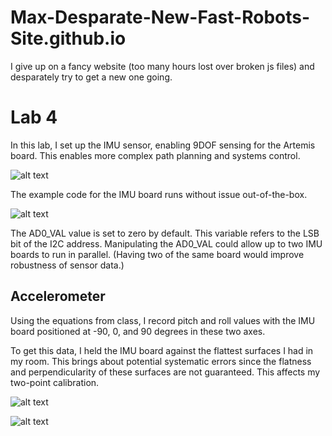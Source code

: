 # Max-Desparate-New-Fast-Robots-Site.github.io
I give up on a fancy website (too many hours lost over broken js files) and desparately try to get a new one going. 

# Lab 4
In this lab, I set up the IMU sensor, enabling 9DOF sensing for the Artemis board. This enables more complex path planning and systems control.

![alt text](imuconnect.jpg "Picture of the IMU connected to the Artemis board.")

The example code for the IMU board runs without issue out-of-the-box.

![alt text](imuconnect.jpg "Picture of the IMU connected to the Artemis board.")

The AD0_VAL value is set to zero by default. This variable refers to the LSB bit of the I2C address. Manipulating the AD0_VAL could allow up to two IMU boards to run in parallel. (Having two of the same board would improve robustness of sensor data.) 

## Accelerometer
Using the equations from class, I record pitch and roll values with the IMU board positioned at -90, 0, and 90 degrees in these two axes.

To get this data, I held the IMU board against the flattest surfaces I had in my room. This brings about potential systematic errors since the flatness and perpendicularity of these surfaces are not guaranteed. This affects my two-point calibration.  

![alt text](pitch90090.png "Image of pitch data sampled at different angles.")

![alt text](roll90090.png "Image of roll data sampled at different angles.")
